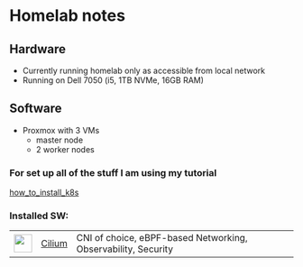 # Homelab notes
## Hardware
- Currently running homelab only as accessible from local network
- Running on Dell 7050 (i5, 1TB NVMe, 16GB RAM)

## Software
- Proxmox with 3 VMs
    - master node
    - 2 worker nodes

### For set up all of the stuff I am using my tutorial
[how_to_install_k8s](https://github.com/krzysztofbrzozowski/k8s_playground/blob/master/custom_cluster_config_0/README.md)

### Installed SW:
<table>
    <tr>
        <td><img width="32" src="https://cdn.jsdelivr.net/gh/homarr-labs/dashboard-icons/svg/cilium.svg"></td>
        <td><a href="https://cilium.io/">Cilium</a></td>
        <td>CNI of choice, eBPF-based Networking, Observability, Security</td>
    </tr>
</table>
